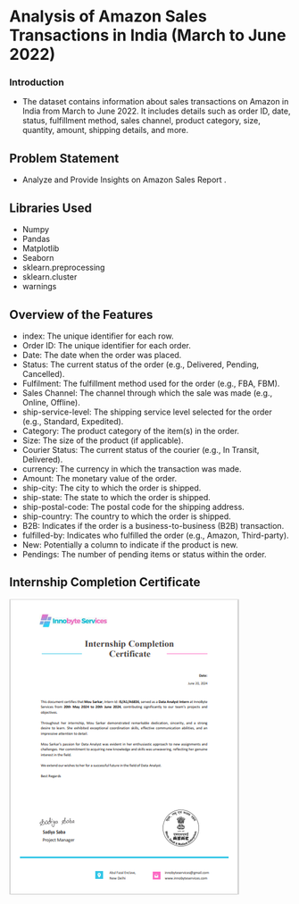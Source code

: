 #  Analysis of Amazon Sales Transactions in India (March to June 2022)
### Introduction
* The dataset contains information about sales transactions on Amazon in India from March to June 2022. It includes details such as order ID, date, status, fulfillment method, sales channel, product category, size, quantity, amount, shipping details, and more.
## Problem Statement
  * Analyze and Provide Insights on Amazon Sales Report .
 ## Libraries Used
* Numpy
* Pandas
* Matplotlib
* Seaborn
* sklearn.preprocessing 
* sklearn.cluster 
* warnings
## Overview of the Features
* index: The unique identifier for each row.
* Order ID: The unique identifier for each order.
* Date: The date when the order was placed.
* Status: The current status of the order (e.g., Delivered, Pending, Cancelled).
* Fulfilment: The fulfillment method used for the order (e.g., FBA, FBM).
* Sales Channel: The channel through which the sale was made (e.g., Online, Offline).
* ship-service-level: The shipping service level selected for the order (e.g., Standard, Expedited).
* Category: The product category of the item(s) in the order.
* Size: The size of the product (if applicable).
* Courier Status: The current status of the courier (e.g., In Transit, Delivered).
* currency: The currency in which the transaction was made.
* Amount: The monetary value of the order.
* ship-city: The city to which the order is shipped.
* ship-state: The state to which the order is shipped.
* ship-postal-code: The postal code for the shipping address.
* ship-country: The country to which the order is shipped.
* B2B: Indicates if the order is a business-to-business (B2B) transaction.
* fulfilled-by: Indicates who fulfilled the order (e.g., Amazon, Third-party).
* New: Potentially a column to indicate if the product is new.
* Pendings: The number of pending items or status within the order.
## Internship Completion Certificate
![Alt text](https://github.com/Mousarcar/Analysis-Of-The-Amazon-Sales-Report/blob/main/innobyte.PNG)


